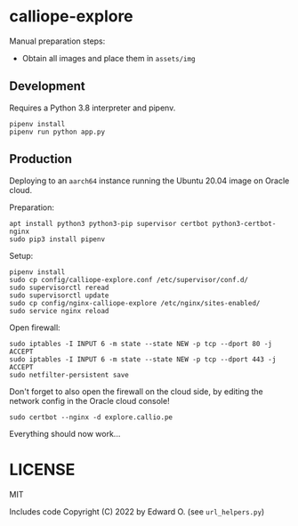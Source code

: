 # calliope-explore

Manual preparation steps:

* Obtain all images and place them in `assets/img`

## Development

Requires a Python 3.8 interpreter and pipenv.

```
pipenv install
pipenv run python app.py
```

## Production

Deploying to an `aarch64` instance running the Ubuntu 20.04 image on Oracle cloud.

Preparation:

```
apt install python3 python3-pip supervisor certbot python3-certbot-nginx
sudo pip3 install pipenv
```

Setup:

```
pipenv install
sudo cp config/calliope-explore.conf /etc/supervisor/conf.d/
sudo supervisorctl reread
sudo supervisorctl update
sudo cp config/nginx-calliope-explore /etc/nginx/sites-enabled/
sudo service nginx reload
```

Open firewall:

```
sudo iptables -I INPUT 6 -m state --state NEW -p tcp --dport 80 -j ACCEPT
sudo iptables -I INPUT 6 -m state --state NEW -p tcp --dport 443 -j ACCEPT
sudo netfilter-persistent save
```

Don't forget to also open the firewall on the cloud side, by editing the network config in the Oracle cloud console!

```
sudo certbot --nginx -d explore.callio.pe
```

Everything should now work...


# LICENSE

MIT

Includes code Copyright (C) 2022 by Edward O. (see `url_helpers.py`)
